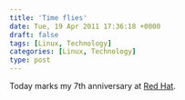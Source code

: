 ```yaml
---
title: 'Time flies'
date: Tue, 19 Apr 2011 17:36:18 +0000
draft: false
tags: [Linux, Technology]
categories: [Linux, Technology]
type: post
---
```


Today marks my 7th anniversary at [Red Hat](http://www.redhat.com/).